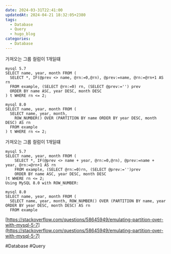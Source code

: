 ```yaml
---
date: 2024-03-31T22:41:00
updatedAt: 2024-04-21 18:32:05+2380
tags:
  - Database
  - Query
  - hugo_blog
categories:
  - Database
---
```

가져오는 그룹 컬럼이 1개일떄

```
mysql 5.7
SELECT name, year, month FROM (
  SELECT *, IF(@prev <> name, @rn:=0,@rn), @prev:=name, @rn:=@rn+1 AS rn
  FROM example, (SELECT @rn:=0) rn, (SELECT @prev:='') prev
  ORDER BY name ASC, year DESC, month DESC
) t WHERE rn <= 2;

mysql 8.0 
SELECT name, year, month FROM (
  SELECT name, year, month, 
    ROW_NUMBER() OVER (PARTITION BY name ORDER BY year DESC, month DESC) AS rn
  FROM example
) t WHERE rn <= 2;
```

가져오는 그룹 컬럼이 1개일떄

```
mysql 5.7
SELECT name, year, month FROM (
    SELECT *, IF(@prev <> name + year, @rn:=0,@rn), @prev:=name + year, @rn:=@rn+1 AS rn
    FROM example, (SELECT @rn:=0)rn, (SELECT @prev:='')prev
    ORDER BY name ASC, year DESC, month DESC
)t WHERE rn <= 2;
Using MySQL 8.0 with ROW_NUMBER:

mysql 8.0
SELECT name, year, month FROM (
  SELECT name, year, month, ROW_NUMBER() OVER (PARTITION BY name, year ORDER BY year DESC, month DESC) AS rn
  FROM example
```

[https://stackoverflow.com/questions/58645949/emulating-partition-over-with-mysql-5-7](https://stackoverflow.com/questions/58645949/emulating-partition-over-with-mysql-5-7)

#Database 
#Query 